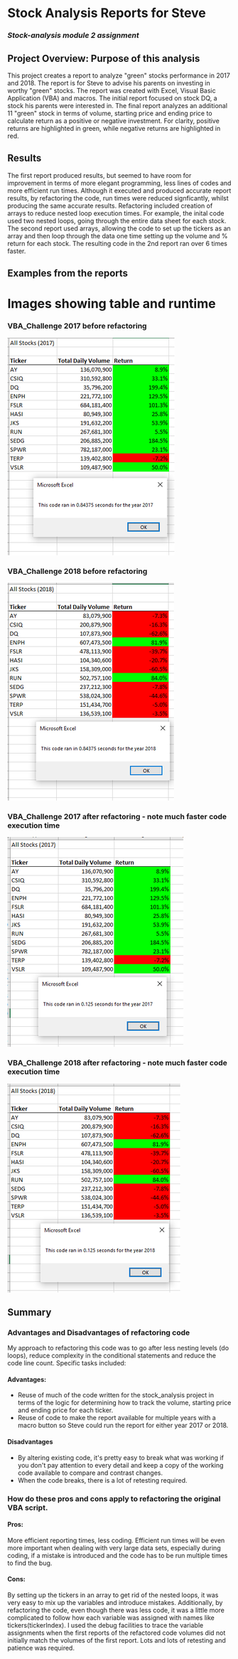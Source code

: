 # Stock Analysis Reports for Steve
### *Stock-analysis module 2 assignment*
## Project Overview: Purpose of this analysis
This project creates a report to analyze "green" stocks performance in 2017 and 2018.  The report is for Steve to advise his parents on investing in worthy "green" stocks.  The report was created with Excel, Visual Basic Application (VBA) and macros.  The initial report focused on stock DQ, a stock his parents were interested in. The final report analyzes an additional 11 "green" stock in terms of volume, starting price and ending price to calculate return as a positive or negative investment.  For clarity, positive returns are highlighted in green, while negative returns are highlighted in red.
## Results
The first report produced results, but seemed to have room for improvement in terms of more elegant programming,
less lines of  codes and more efficient run times.  Although it executed and produced accurate report results, by refactoring the code, run times were reduced signficantly, whilst producing the same accurate results.
Refactoring included creation of arrays to reduce nested loop execution times.   For example, the inital code used two nested loops, going through the entire data sheet for each stock.  The second report used arrays, allowing the code to set up the tickers as an array and then loop through the data one time setting up the volume and % return for each stock.  The resulting code in the 2nd report ran over 6 times faster.

  
## Examples from the reports
# Images showing table and runtime
### VBA_Challenge 2017 before refactoring
![VBA 2017 with nested do loops took 0.84375 seconds to run.](resources/VBA_Challenge_2017before.PNG)
### VBA_Challenge 2018 before refactoring 
![VBA_Challenge 2018 with nested do loops took 0.84375 seconds to run.](resources/VBA_Challenge_2018before.PNG)
### VBA_Challenge 2017 after refactoring - note much faster code execution time
![VBA_Challenge 2017 took 0.125 seconds to run.](resources/VBA_Challenge_2017.PNG)
### VBA_Challenge 2018 after refactoring - note much faster code execution time
![VBA_Challenge 2017 took 0.125 seconds to run.](resources/VBA_Challenge_2018.PNG)
## Summary
### Advantages and Disadvantages of refactoring code
My approach to refactoring this code was to go after less nesting levels (do loops), reduce complexity in the conditional statements and reduce the code line count.  Specific tasks included:
#### Advantages:
*  Reuse of much of the code written for the stock_analysis project in terms of the logic for determining how to track the volume, starting price and ending price for each ticker. 
* Reuse of code to make the report available for multiple years with a macro button so Steve could run the report for either year 2017 or 2018.
#### Disadvantages
* By altering existing code, it's pretty easy to break what was working if you don't pay attention to every detail and keep a copy of the working code available to compare and contrast changes.
* When the code breaks, there is a lot of retesting required.

### How do these pros and cons apply to refactoring the original VBA script.
#### Pros: 
More efficient reporting times, less coding.  Efficient run times will be even more important when dealing with very large data sets, especially during coding, if a mistake is introduced and the code has to be run multiple times to find the bug.
#### Cons:
By setting up the tickers in an array to get rid of the nested loops, it was very easy to mix up the variables and introduce mistakes.  Additionally, by refactoring the code, even though there was less code, it was a little more complicated to follow how each variable was assigned with names like tickers(tickerIndex).  I used the debug facilities to trace the variable assignments when the first reports of the refactored code volumes did not initially match the volumes of the first report.  Lots and lots of retesting and patience was required.


